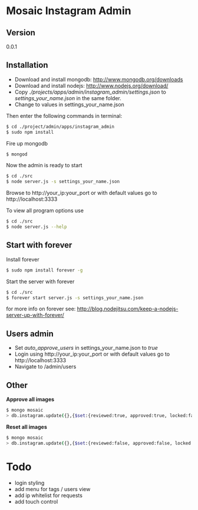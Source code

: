 Mosaic Instagram Admin
=========
 

Version
----

0.0.1


Installation
--------------

- Download and install mongodb: http://www.mongodb.org/downloads
- Download and install nodejs: http://www.nodejs.org/download/
- Copy *./projects/apps/admin/instagram_admin/settings.json* to *settings_your_name.json* in the same folder.
- Change to values in settings_your_name.json

Then enter the following commands in terminal:

```sh
$ cd ./project/admin/apps/instagram_admin
$ sudo npm install
```

Fire up mongodb

```sh
$ mongod
```

Now the admin is ready to start

```sh
$ cd ./src
$ node server.js -s settings_your_name.json
```

Browse to http://your_ip:your_port or with default values go to http://localhost:3333

To view all program options use
```sh
$ cd ./src
$ node server.js --help
```

Start with forever
----

Install forever

```sh
$ sudo npm install forever -g
```

Start the server with forever

```sh
$ cd ./src
$ forever start server.js -s settings_your_name.json
```

for more info on forever see: http://blog.nodejitsu.com/keep-a-nodejs-server-up-with-forever/

Users admin
----

- Set *auto_approve_users* in settings_your_name.json to *true*
- Login using http://your_ip:your_port or with default values go to http://localhost:3333
- Navigate to /admin/users


Other
----

**Approve all images**

```sh
$ mongo mosaic
> db.instagram.update({},{$set:{reviewed:true, approved:true, locked:false, modified_time:Date.now()}}, false, true)
```

**Reset all images**

```sh
$ mongo mosaic
> db.instagram.update({},{$set:{reviewed:false, approved:false, locked:false, modified_time:Date.now()}}, false, true)
```

Todo
=========
- login styling
- add menu for tags / users view
- add ip whitelist for requests
- add touch control